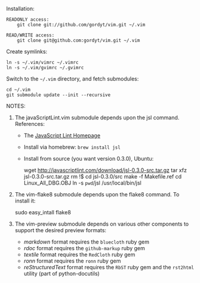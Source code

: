 Installation:

    READONLY access:
        git clone git://github.com/gordyt/vim.git ~/.vim

    READ/WRITE access:
        git clone git@github.com:gordyt/vim.git ~/.vim

Create symlinks:

    ln -s ~/.vim/vimrc ~/.vimrc
    ln -s ~/.vim/gvimrc ~/.gvimrc

Switch to the `~/.vim` directory, and fetch submodules:

    cd ~/.vim
    git submodule update --init --recursive


NOTES: 

1. The javaScriptLint.vim submodule depends upon the jsl command.  References:

    * The [JavaScript Lint Homepage](http://www.javascriptlint.com)
    * Install via homebrew: `brew install jsl`
    * Install from source (you want version 0.3.0), Ubuntu:

        wget http://javascriptlint.com/download/jsl-0.3.0-src.tar.gz
        tar xfz jsl-0.3.0-src.tar.gz
        rm !$
        cd jsl-0.3.0/src
        make -f Makefile.ref
        cd Linux_All_DBG.OBJ
        ln -s `pwd`/jsl /usr/local/bin/jsl

1. The vim-flake8 submodule depends upon the flake8 command.  To install it:

    sudo easy_intall flake8

1.  The vim-preview submodule depends on various other components to support the desired preview
    formats:

    *   *markdown* format requires the `bluecloth` ruby gem
    *   *rdoc* format requires the `github-markup` ruby gem
    *   *textile* format requires the `RedCloth` ruby gem
    *   *ronn* format requires the `ronn` ruby gem
    *   *reStructuredText* format requires the `RbST` ruby gem and the `rst2html` utility (part of python-docutils)


